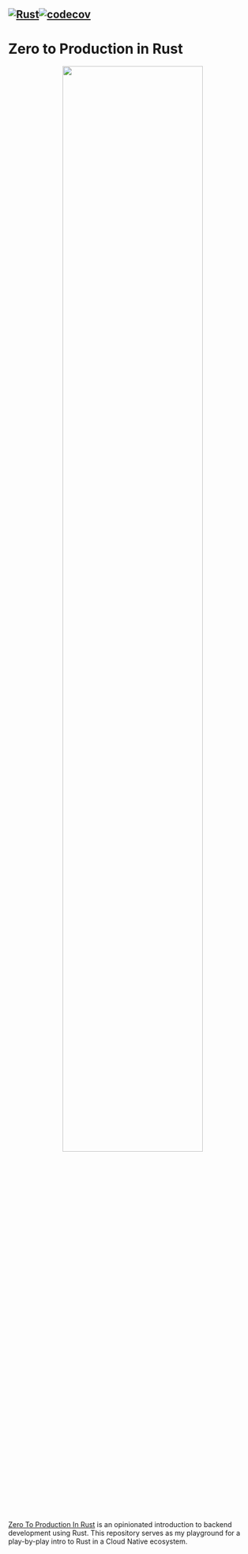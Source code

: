 [![Rust](https://github.com/tomkealey/zero2prod/actions/workflows/general.yml/badge.svg)](https://github.com/tomkealey/zero2prod/actions/workflows/general.yml)[![codecov](https://codecov.io/gh/tomkealey/zero2prod/graph/badge.svg?token=W44GXYO8FT)](https://codecov.io/gh/tomkealey/zero2prod)
---
# Zero to Production in Rust
<div align="center"><a href="https://zero2prod.com" target="_blank"><img src="https://www.zero2prod.com/assets/img/zero2prod.png" width="75%" /></a></div>

[Zero To Production In Rust](https://zero2prod.com) is an opinionated introduction to backend development using Rust.
This repository serves as my playground for a play-by-play intro to Rust in a Cloud Native ecosystem.
